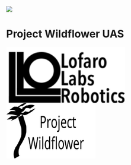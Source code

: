 <!DOCTYPE HTML>
<html>
  <head>
    <meta charset="UTF-8">
  </head>
  <body>
    <!--Style-->
    <img src="testing.svg">
    <!--Main Header-->
    <h1> Project Wildflower UAS </h1>
    <!--Logos-->
    <img id="firstImage" src="Images\Logos\LofaroLabsLogo.svg" style="height: 150px; float: left;">
    <img id="secondImage" src="Images\Logos\Project_Wildflower.svg" style="height: 150px; clear: both;">
    
  </body>
</html>
